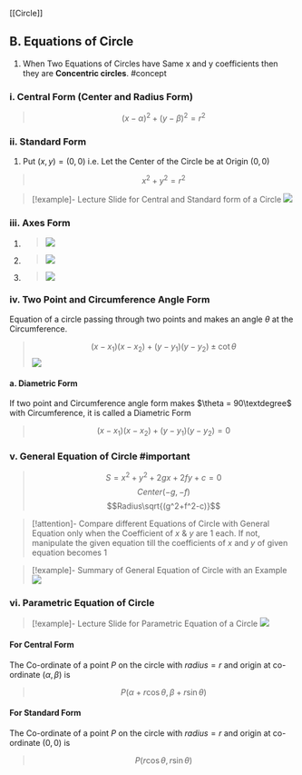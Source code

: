 [[Circle]]
## B. Equations of Circle
1. When Two Equations of Circles have Same x and y coefficients then they are __Concentric circles__. #concept 
### i. Central Form (Center and Radius Form)
>$$(x-\alpha)^2 + (y-\beta)^2 = r^2$$

### ii. Standard Form
1. Put $(x,y) = (0,0)$ i.e. Let the Center of the Circle be at Origin $(0,0)$
>$$x^2+y^2 = r^2$$

>[!example]- Lecture Slide for Central and Standard form of a Circle
>![](https://i.imgur.com/b00JvHf.png)

### iii. Axes Form
1. >![](https://i.imgur.com/gWQujxf.png)
2. >![](https://i.imgur.com/aYG7ub2.png)
3. >![](https://i.imgur.com/5UJoaYP.png)


### iv. Two Point and Circumference Angle Form
Equation of a circle passing through two points and makes an angle $\theta$ at the Circumference.
>$$(x-x_1)(x-x_2)+(y-y_1)(y-y_2)\pm \cot \theta$$
>![](https://i.imgur.com/xW1sigM.png)

#### a. Diametric Form
If two point and Circumference angle form makes $\theta = 90\textdegree$ with Circumference, it is called a Diametric Form
>$$(x-x_1)(x-x_2)+(y-y_1)(y-y_2) = 0$$
### v. General Equation of Circle #important 
>$$S = x^2 + y^2 + 2gx + 2fy + c = 0$$
>$$Center(-g,-f)$$
>$$Radius\sqrt{(g^2+f^2-c)}$$

>[!attention]- Compare different Equations of Circle with General Equation only when the Coefficient of $x$ & $y$ are 1 each. If not, manipulate the given equation till the coefficients of $x$ and $y$ of given equation becomes $1$

>[!example]- Summary of General Equation of Circle with an Example
>![](https://i.imgur.com/VZ3edPK.png)

### vi. Parametric Equation of Circle
>[!example]- Lecture Slide for Parametric Equation of a Circle
>![](https://i.imgur.com/N4Ns5cb.png)
#### For Central Form
The Co-ordinate of a point $P$ on the circle with $radius = r$ and origin at co-ordinate $(\alpha,\beta)$ is 
>$$P(\alpha+r\cos\theta,\beta+r\sin\theta)$$
#### For Standard Form
The Co-ordinate of a point $P$ on the circle with $radius = r$ and origin at co-ordinate $(0,0)$ is 
>$$P(r\cos\theta,r\sin\theta)$$



